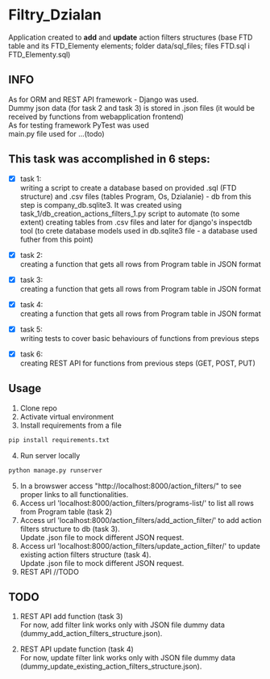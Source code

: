 # Filtry_Dzialan

Application created to **add** and **update** action filters structures (base FTD table and its FTD_Elementy elements; folder data/sql_files; 
files FTD.sql i FTD_Elementy.sql)

## INFO
As for ORM and REST API framework - Django was used. <br />
Dummy json data (for task 2 and task 3) is stored in .json files (it would be received by functions from webapplication frontend) <br />
As for testing framework PyTest was used  <br />
main.py file used for ...(todo) <br />


## This task was accomplished in 6 steps:
- [x] task 1: <br />
writing a script to create a database based on provided .sql  (FTD structure) and .csv files (tables Program, Os, Dzialanie)  - db from this step is  company_db.sqlite3. It was created using task_1/db_creation_actions_filters_1.py script to automate (to some extent) creating tables from .csv files and later for django's inspectdb tool (to crete database models used in db.sqlite3 file - a database used futher from this point)
- [x] task 2: <br />
    creating a function that gets all rows from Program table in JSON format 
- [x] task 3: <br />
    creating a function that gets all rows from Program table in JSON format
- [x] task 4: <br />
    creating a function that gets all rows from Program table in JSON format
- [x] task 5: <br />
    writing tests to cover basic behaviours of functions from previous steps
- [x] task 6: <br /> 
    creating REST API for functions from previous steps (GET, POST, PUT)


## Usage

1. Clone repo
2. Activate virtual environment
3. Install requirements from a file
```bash
pip install requirements.txt
```
4. Run server locally 
```bash
python manage.py runserver
```
5. In a browswer access "http://localhost:8000/action_filters/" to see proper links to all functionalities.
6. Access url 'localhost:8000/action_filters/programs-list/' to list all rows from Program table (task 2)
7. Access url 'localhost:8000/action_filters/add_action_filter/' to add action filters structure to db (task 3). <br /> Update .json file to mock different JSON request.
8. Access url 'localhost:8000/action_filters/update_action_filter/' to update existing action filters structure (task 4). <br />Update .json file to mock different JSON request.
9. REST API //TODO<br />


## TODO
1. REST API add function (task 3)<br/> 
For now, add filter link works only with JSON file dummy data (dummy_add_action_filters_structure.json).

2. REST API update function (task 4) <br/> 
For now, update filter link works only with JSON file dummy data (dummy_update_existing_action_filters_structure.json). <br/> 